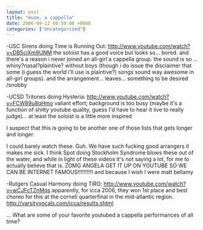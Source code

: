 ```yaml
---
layout: post
title: "muse, a cappella"
date: 2006-09-12 08:59:00 +0000
categories: ["Uncategorized"]
---
```


-USC Sirens doing Time is Running Out: http://www.youtube.com/watch?v=DB5cjXm9UNM
the soloist has a good voice but looks so... bored. and there's a reason i never joined an all-girl a cappella group. the sound is so ... whiny?nasal?plaintive? without boys (though i do issue the disclaimer that some (i guess the world i'll use is plaintive?) songs sound way awesome in all-girl groups). and the arrangement... leaves... something to be desired /snobby

-UCSD Tritones doing Hysteria: http://www.youtube.com/watch?v=FCW89u8qHmo
valiant effort; background is too busy (maybe it's a function of shitty youtube quality, guess I'd have to hear it live to really judge)... at least the soloist is a little more inspired

I suspect that this is going to be another one of those lists that gets longer and longer.

I could barely watch these. Guh. We have such fucking good arrangers it makes me sick. I think Spot doing Stockholm Syndrome blows these out of the water, and while in light of these videos it's not saying a lot, for me to actually believe that is. ZOMG ANGELA GET IT UP ON YOUTUBE SO WE CAN BE INTERNET FAMOUS!!!!!!!!!! and because I wish I were matt bellamy

-Rutgers Casual Harmony doing TiRO: http://www.youtube.com/watch?v=wCJFcTZnMqs
apparently, for icca 2006, they won 1st place and best choreo for this at the cornell quarterfinal in the mid-atlantic region. http://varsityvocals.com/icca/results.shtml

...
What are some of your favorite youtubed a cappella performances of all time?
